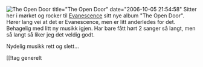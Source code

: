 title="The Open Door"
date="2006-10-05 21:54:58"
<img id="image343" src="http://pjatt.net/images/2006/10/Evanescence-The%20Open%20Door%20%5BFront%5D.forhaandsvisning.jpg" alt="The Open Door" align="left" style="margin-right: 5px;"  /> Sitter her i mørket og rocker til <a href="http://www.evanescence.com/">Evanescence</a> sitt nye album "The Open Door". Hører lang vei at det er Evanescence, men er litt anderledes for det. Behagelig med litt ny musikk igjen. Har bare fått hørt 2 sanger så langt, men så langt så liker jeg det veldig godt.

Nydelig musikk rett og slett...

[[!tag  generelt
